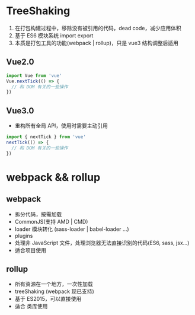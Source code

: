 # TreeShaking

1. 在打包构建过程中，移除没有被引用的代码，dead code，减少应用体积
2. 基于 ES6 模块系统 import export
3. 本质是打包工具的功能(webpack | rollup)，只是 vue3 结构调整后适用

## Vue2.0
```js
import Vue from 'vue'
Vue.nextTick(() => {
  // 和 DOM 有关的一些操作
})
```

## Vue3.0

- 重构所有全局 API，使用时需要主动引用

```js
import { nextTick } from 'vue'
nextTick(() => {
  // 和 DOM 有关的一些操作
})
```

# webpack && rollup

## webpack 

- 拆分代码，按需加载
- CommonJS(支持 AMD | CMD)
- loader 模块转化 (sass-loader | babel-loader ...)
- plugins
- 处理非 JavaScript 文件，处理浏览器无法直接识别的代码(ES6, sass, jsx...)
- 适合项目使用

## rollup 

- 所有资源在一个地方，一次性加载
- treeShaking (webpack 现已支持)
- 基于 ES2015，可以直接使用
- 适合 类库使用


